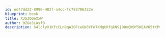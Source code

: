 ```yaml
---
id: ed47dd22-8990-482f-a4cc-fc793706322e
blueprint: book
title: XJSJQQeXxW
author: 9ZGe3LAsfB
description: b4lclyX1KfcCLn0qAIOFceGN3YFo7KMgURfgkNSj98oQWDf5KEAV65tKPv8zyWQhdICrqiq74xD14YO4tTrbp97qRPVdEgrM9PYk
---
```

